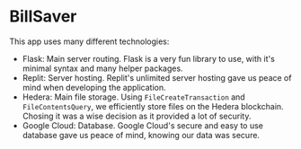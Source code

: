 # BillSaver

This app uses many different technologies:
- Flask: Main server routing. Flask is a very fun library to use, with it's minimal syntax and many helper packages.
- Replit: Server hosting. Replit's unlimited server hosting gave us peace of mind when developing the application.
- Hedera: Main file storage. Using `FileCreateTransaction` and `FileContentsQuery`, we efficiently store files on the Hedera blockchain. Chosing it was a wise decision as it provided a lot of security.
- Google Cloud: Database. Google Cloud's secure and easy to use database gave us peace of mind, knowing our data was secure.
